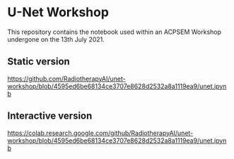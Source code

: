 # U-Net Workshop

This repository contains the notebook used within an ACPSEM Workshop undergone on the 13th July 2021.

## Static version

https://github.com/RadiotherapyAI/unet-workshop/blob/4595ed6be68134ce3707e8628d2532a8a1119ea9/unet.ipynb

## Interactive version

https://colab.research.google.com/github/RadiotherapyAI/unet-workshop/blob/4595ed6be68134ce3707e8628d2532a8a1119ea9/unet.ipynb
